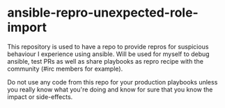 # ansible-repro-unexpected-role-import
This repository is used to have a repo to provide repros for suspicious behaviour I experience using ansible. Will be used for myself to debug ansible, test PRs as well as share playbooks as repro recipe with the community (#irc members for example). 

Do not use any code from this repo for your production playbooks unless you really know what you're doing and know for sure that you know the impact or side-effects.
